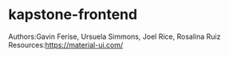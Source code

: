 # kapstone-frontend

Authors:Gavin Ferise, Ursuela Simmons, Joel Rice, Rosalina Ruiz
Resources:https://material-ui.com/
